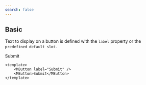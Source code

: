 ```yaml
---
search: false
---
```


## Basic

Text to display on a button is defined with the `label` property or the `predefined default slot`.

<DemoContainer>
		<MButton label="Submit" />
		<MButton>Submit </MButton>
</DemoContainer>

```vue
<template>
	<MButton label="Submit" />
	<MButton>Submit</MButton>
</template>
```

